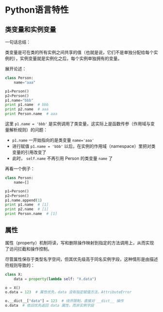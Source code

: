 # Python语言特性

## 类变量和实例变量

一句话总结：

类变量是可在类的所有实例之间共享的值（也就是说，它们不是单独分配给每个实例的），实例变量就是实例化之后，每个实例单独拥有的变量。

展开论述：

```python
class Person:
    name="aaa"

p1=Person()
p2=Person()
p1.name="bbb"
print p1.name  # bbb
print p2.name  # aaa
print Person.name  # aaa
```

这里 `p1.name = 'bbb'` 是实例调用了类变量，这实际上是函数传参（作用域与变量解析规则）的问题：

- `p1.name` 一开始指向的是类变量 `name='aaa'`
- 进行赋值 `p1.name = 'bbb'` 以后，在实例的作用域（namespace）里把对类变量的引用改变了
- 此时， `self.name` 不再引用 Person 的类变量 `name` 了

再看一个例子：

```python
class Person:
    name=[]

p1=Person()
p2=Person()
p1.name.append(1)
print p1.name  # [1]
print p2.name  # [1]
print Person.name  # [1]

```

## 属性

属性（property）机制将读，写和删除操作映射到指定的方法调用上，从而实现了访问拦截和操作控制。

尽管属性保存于类型名字空间，但其优先级高于同名实例字段，这种情形是由描述符规则导致的：

```python
class X:
    data = property(lambda self: "X.data")

o = X()
o.data = 123  # 属性优先，data 没有指定赋值方法，AttributeError

o.__dict__["data"] = 123  # 绕开限制，直接对 __dict__ 操作
o.data  # 依旧优先返回 data 属性，而非实例字段 
```
